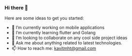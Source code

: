 ### Hi there 👋

Here are some ideas to get you started:

- 🔭 I’m currently working on mobile applications
- 🌱 I’m currently learning flutter and Golang
- 👯 I’m looking to collaborate on any cool side project ideas
- 💬 Ask me about anything related to latest technologies.
- 📫 How to reach me: kavitmht@gmail.com
